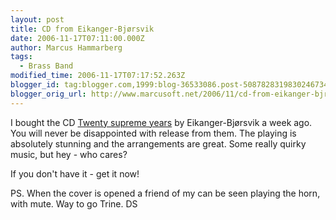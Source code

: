 ```yaml
---
layout: post
title: CD from Eikanger-Bjørsvik
date: 2006-11-17T07:11:00.000Z
author: Marcus Hammarberg
tags:
  - Brass Band
modified_time: 2006-11-17T07:17:52.263Z
blogger_id: tag:blogger.com,1999:blog-36533086.post-5087828319830246734
blogger_orig_url: http://www.marcusoft.net/2006/11/cd-from-eikanger-bjrsvik.html
---
```



I
bought the CD [Twenty supreme
years](http://www.4barsrest.com/shopping/cd_detail.asp?id=586) by
Eikanger-Bjørsvik a week ago. You will never be disappointed with
release from them. The playing is absolutely stunning and the
arrangements are great. Some really quirky music, but hey - who cares?

If you don't have it - get it now!

PS. When the cover is opened a friend of my can be seen playing the
horn, with mute. Way to go Trine.
DS
